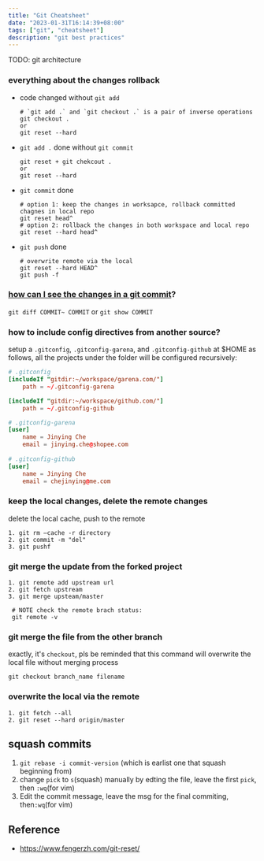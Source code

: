 ```yaml
---
title: "Git Cheatsheet"
date: "2023-01-31T16:14:39+08:00"
tags: ["git", "cheatsheet"]
description: "git best practices"
---
```

TODO: git architecture
### everything about the changes rollback
- code changed without `git add`
  ```shell
  # `git add .` and `git checkout .` is a pair of inverse operations
  git checkout . 
  or 
  git reset --hard
  ```

- `git add .` done without `git commit`
  ```shell
  git reset + git chekcout . 
  or 
  git reset --hard 
  ```

- `git commit` done
  ```shell
  # option 1: keep the changes in worksapce, rollback committed chagnes in local repo
  git reset head^
  # option 2: rollback the changes in both workspace and local repo
  git reset --hard head^
  ```

- `git push` done
  ```shell
  # overwrite remote via the local
  git reset --hard HEAD^
  git push -f
  ```

### [how can I see the changes in a git commit](https://stackoverflow.com/questions/17563726/how-can-i-see-the-changes-in-a-git-commit)?
`git diff COMMIT~ COMMIT` or `git show COMMIT`
    
### how to include config directives from another source? 
setup a `.gitconfig`, `.gitconfig-garena`, and `.gitconfig-github` at $HOME as follows, all the projects under the folder will be configured recursively:
```toml
# .gitconfig
[includeIf "gitdir:~/workspace/garena.com/"]
	path = ~/.gitconfig-garena

[includeIf "gitdir:~/workspace/github.com/"]
	path = ~/.gitconfig-github

# .gitconfig-garena
[user]
	name = Jinying Che
	email = jinying.che@shopee.com
	
# .gitconfig-github
[user]
	name = Jinying Che
	email = chejinying@me.com 
```

### keep the local changes, delete the remote changes 
delete the local cache, push to the remote
```shell
1. git rm —cache -r directory
2. git commit -m "del"
3. git pushf
 ```

### git merge the update from the forked project
```shell
1. git remote add upstream url
2. git fetch upstream
3. git merge upsteam/master

 # NOTE check the remote brach status:
 git remote -v
```

### git merge the file from the other branch
exactly, it's `checkout`, pls be reminded that this command will overwrite the local file without merging process
```shell
git checkout branch_name filename
```

### overwrite the local via the remote
```shell
1. git fetch --all
2. git reset --hard origin/master

```

## squash commits
1. `git rebase -i commit-version` (which is earlist one that squash beginning from)
2. change `pick` to `s`(squash) manually by edting the file, leave the first `pick`, then `:wq`(for vim)
3. Edit the commit message, leave the msg for the final commiting, then`:wq`(for vim)

## Reference
- https://www.fengerzh.com/git-reset/

